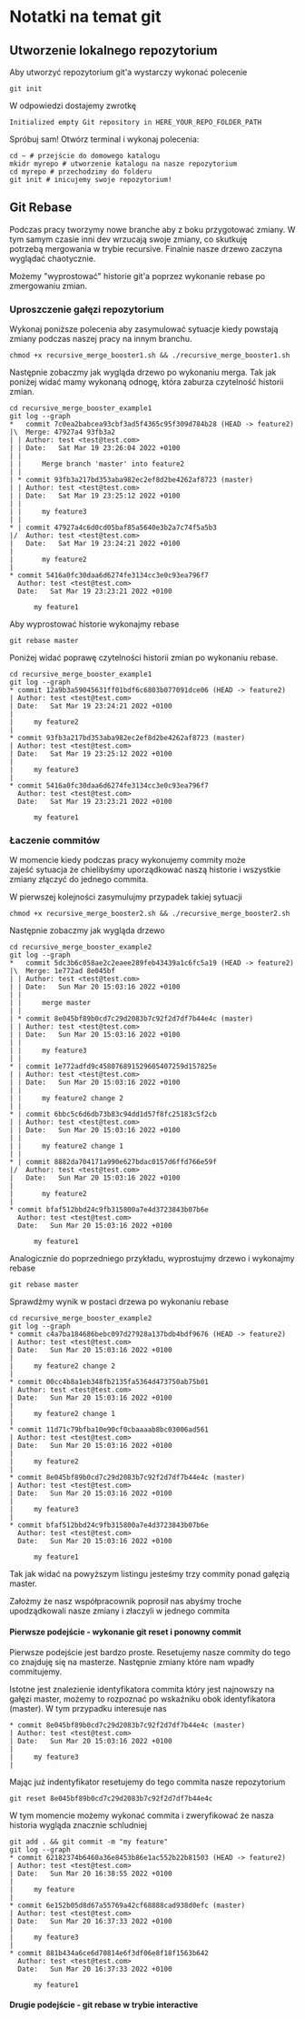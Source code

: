 # Notatki na temat git

## Utworzenie lokalnego repozytorium

Aby utworzyć repozytorium git'a wystarczy wykonać polecenie

```
git init
```

W odpowiedzi dostajemy zwrotkę

```
Initialized empty Git repository in HERE_YOUR_REPO_FOLDER_PATH
```

Spróbuj sam! Otwórz terminal i wykonaj polecenia:

```
cd ~ # przejście do domowego katalogu
mkidr myrepo # utworzenie katalogu na nasze repozytorium
cd myrepo # przechodzimy do folderu
git init # inicujemy swoje repozytorium!
```

## Git Rebase

Podczas pracy tworzymy nowe branche aby z boku przygotować zmiany. W tym samym czasie inni dev wrzucają swoje zmiany, co skutkuję potrzebą mergowania w trybie recursive. Finalnie nasze drzewo zaczyna wyglądać chaotycznie.

Możemy "wyprostować" historie git'a poprzez wykonanie rebase po zmergowaniu zmian.

### Uproszczenie gałęzi repozytorium

Wykonaj poniższe polecenia aby zasymulować sytuacje kiedy powstają zmiany podczas naszej pracy na innym branchu.

```
chmod +x recursive_merge_booster1.sh && ./recursive_merge_booster1.sh
```

Następnie zobaczmy jak wygląda drzewo po wykonaniu merga. Tak jak poniżej widać mamy wykonaną odnogę, która zaburza czytelność historii zmian.

```
cd recursive_merge_booster_example1
git log --graph
*   commit 7c0ea2babcea93cbf3ad5f4365c95f309d784b28 (HEAD -> feature2)
|\  Merge: 47927a4 93fb3a2
| | Author: test <test@test.com>
| | Date:   Sat Mar 19 23:26:04 2022 +0100
| | 
| |     Merge branch 'master' into feature2
| | 
| * commit 93fb3a217bd353aba982ec2ef8d2be4262af8723 (master)
| | Author: test <test@test.com>
| | Date:   Sat Mar 19 23:25:12 2022 +0100
| | 
| |     my feature3
| | 
* | commit 47927a4c6d0cd05baf85a5640e3b2a7c74f5a5b3
|/  Author: test <test@test.com>
|   Date:   Sat Mar 19 23:24:21 2022 +0100
|   
|       my feature2
| 
* commit 5416a0fc30daa6d6274fe3134cc3e0c93ea796f7
  Author: test <test@test.com>
  Date:   Sat Mar 19 23:23:21 2022 +0100
  
      my feature1
```

Aby wyprostować historie wykonajmy rebase

```
git rebase master
```

Poniżej widać poprawę czytelności historii zmian po wykonaniu rebase.

```
cd recursive_merge_booster_example1
git log --graph
* commit 12a9b3a59045631ff01bdf6c6803b077091dce06 (HEAD -> feature2)
| Author: test <test@test.com>
| Date:   Sat Mar 19 23:24:21 2022 +0100
| 
|     my feature2
| 
* commit 93fb3a217bd353aba982ec2ef8d2be4262af8723 (master)
| Author: test <test@test.com>
| Date:   Sat Mar 19 23:25:12 2022 +0100
| 
|     my feature3
| 
* commit 5416a0fc30daa6d6274fe3134cc3e0c93ea796f7
  Author: test <test@test.com>
  Date:   Sat Mar 19 23:23:21 2022 +0100
  
      my feature1
```

### Łaczenie commitów

W momencie kiedy podczas pracy wykonujemy commity może zajeść sytuacja że chielibyśmy uporządkować naszą historie i wszystkie zmiany złączyć do jednego commita.

W pierwszej kolejności zasymulujmy przypadek takiej sytuacji

```
chmod +x recursive_merge_booster2.sh && ./recursive_merge_booster2.sh
```

Następnie zobaczmy jak wygląda drzewo

```
cd recursive_merge_booster_example2
git log --graph
*   commit 5dc3b6c058ae2c2eaee289feb43439a1c6fc5a19 (HEAD -> feature2)
|\  Merge: 1e772ad 8e045bf
| | Author: test <test@test.com>
| | Date:   Sun Mar 20 15:03:16 2022 +0100
| | 
| |     merge master
| | 
| * commit 8e045bf89b0cd7c29d2083b7c92f2d7df7b44e4c (master)
| | Author: test <test@test.com>
| | Date:   Sun Mar 20 15:03:16 2022 +0100
| | 
| |     my feature3
| | 
* | commit 1e772adfd9c458076891529605407259d157825e
| | Author: test <test@test.com>
| | Date:   Sun Mar 20 15:03:16 2022 +0100
| | 
| |     my feature2 change 2
| | 
* | commit 6bbc5c6d6db73b83c94dd1d57f8fc25183c5f2cb
| | Author: test <test@test.com>
| | Date:   Sun Mar 20 15:03:16 2022 +0100
| | 
| |     my feature2 change 1
| | 
* | commit 8882da704171a990e627bdac0157d6ffd766e59f
|/  Author: test <test@test.com>
|   Date:   Sun Mar 20 15:03:16 2022 +0100
|   
|       my feature2
| 
* commit bfaf512bbd24c9fb315800a7e4d3723843b07b6e
  Author: test <test@test.com>
  Date:   Sun Mar 20 15:03:16 2022 +0100
  
      my feature1
```

Analogicznie do poprzedniego przykładu, wyprostujmy drzewo i wykonajmy rebase

```
git rebase master
```

Sprawdźmy wynik w postaci drzewa po wykonaniu rebase

```
cd recursive_merge_booster_example2
git log --graph
* commit c4a7ba184686bebc097d27928a137bdb4bdf9676 (HEAD -> feature2)
| Author: test <test@test.com>
| Date:   Sun Mar 20 15:03:16 2022 +0100
| 
|     my feature2 change 2
| 
* commit 00cc4b8a1eb348fb2135fa5364d473750ab75b01
| Author: test <test@test.com>
| Date:   Sun Mar 20 15:03:16 2022 +0100
| 
|     my feature2 change 1
| 
* commit 11d71c79bfba10e90cf0cbaaaab8bc03006ad561
| Author: test <test@test.com>
| Date:   Sun Mar 20 15:03:16 2022 +0100
| 
|     my feature2
| 
* commit 8e045bf89b0cd7c29d2083b7c92f2d7df7b44e4c (master)
| Author: test <test@test.com>
| Date:   Sun Mar 20 15:03:16 2022 +0100
| 
|     my feature3
| 
* commit bfaf512bbd24c9fb315800a7e4d3723843b07b6e
  Author: test <test@test.com>
  Date:   Sun Mar 20 15:03:16 2022 +0100
  
      my feature1
```

Tak jak widać na powyższym listingu jesteśmy trzy commity ponad gałęzią master.

Założmy że nasz współpracownik poprosił nas abyśmy troche upodządkowali nasze zmiany i złaczyli w jednego commita

#### Pierwsze podejście - wykonanie git reset i ponowny commit

Pierwsze podejście jest bardzo proste. Resetujemy nasze commity do tego co znajduję się na masterze. Następnie zmiany które nam wpadły commitujemy.

Istotne jest znalezienie identyfikatora commita który jest najnowszy na gałęzi master, możemy to rozpoznać po wskaźniku obok identyfikatora (master). W tym przypadku interesuje nas

```
* commit 8e045bf89b0cd7c29d2083b7c92f2d7df7b44e4c (master)
| Author: test <test@test.com>
| Date:   Sun Mar 20 15:03:16 2022 +0100
| 
|     my feature3
| 
```

Mając już indentyfikator resetujemy do tego commita nasze repozytorium

```
git reset 8e045bf89b0cd7c29d2083b7c92f2d7df7b44e4c
```

W tym momencie możemy wykonać commita i zweryfikować że nasza historia wygląda znacznie schludniej

```
git add . && git commit -m "my feature"
git log --graph
* commit 62182374b6460a36e8453b86e1ac552b22b81503 (HEAD -> feature2)
| Author: test <test@test.com>
| Date:   Sun Mar 20 16:38:55 2022 +0100
| 
|     my feature
| 
* commit 6e152b05d8d67a55769a42cf68888cad938d0efc (master)
| Author: test <test@test.com>
| Date:   Sun Mar 20 16:37:33 2022 +0100
| 
|     my feature3
| 
* commit 881b434a6ce6d70814e6f3df06e8f18f1563b642
  Author: test <test@test.com>
  Date:   Sun Mar 20 16:37:33 2022 +0100
  
      my feature1
```

#### Drugie podejście - git rebase w trybie interactive


